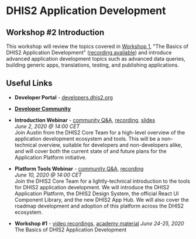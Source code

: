 # DHIS2 Application Development

## Workshop #2 Introduction

This workshop will review the topics covered in [Workshop 1](../../workshop-1), "The Basics of DHIS2 Application Development" ([recording available](https://www.youtube.com/playlist?list=PLo6Seh-066RynhjhnJNUITOZykA7397We)) and introduce advanced application development topics such as advanced data queries, building generic apps, translations, testing, and publishing applications.

## Useful Links

- **Developer Portal** - [developers.dhis2.org](https://developers.dhis2.org)
- [**Developer Community**](https://community.dhis2.org/c/development/app-development)

- **Introduction Webinar** - [community Q&A](https://community.dhis2.org/t/webinar-on-web-app-development-questions-answers/39390), [recording](https://youtu.be/ot0GI8DHAV8), [slides](https://docs.google.com/presentation/d/e/2PACX-1vRpCjq364s3qB3KK8DQv5KF8xXZlFbkZmhb7v-ykiUR5lcOcgX0uQA30q0fHZzNthwmkGu_9XR6sPF5/pub?start=false&loop=false&delayms=10000&slide=id.g8800a8e866_0_25)<br/>
_June 2, 2020 @ 14:00 CET_<br/>
Join Austin from the DHIS2 Core Team for a high-level overview of the application development ecosystem and tools. This will be a non-technical overview, suitable for developers and non-developers alike, and will cover both the current state of and future plans for the Application Platform initiative.

- **Platform Tools Webinar** - [community Q&A](https://community.dhis2.org/t/ready-for-the-web-app-development-webinar-q-a-discussions/39463), [recording](https://www.youtube.com/watch?v=oi9mSa62G0Q)<br/>
_June 10, 2020 @ 14:00 CET_<br/>
Join the DHIS2 Core Team for a lightly-technical introduction to the tools for DHIS2 application development. We will introduce the DHIS2 Application Platform, the DHIS2 Design System, the official React UI Component Library, and the new DHIS2 App Hub. We will also cover the roadmap development and adoption of this platform across the DHIS2 ecosystem.

- **Workshop #1** - [video recordings](https://www.youtube.com/playlist?list=PLo6Seh-066RynhjhnJNUITOZykA7397We), [academy material](../../workshop-1)
_June 24-25, 2020_<br/>
The Basics of DHIS2 Application Development